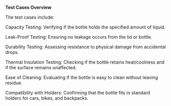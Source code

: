 **Test Cases Overview**

The test cases include:

Capacity Testing: Verifying if the bottle holds the specified amount of liquid.

Leak-Proof Testing: Ensuring no leakage occurs from the lid or bottle.

Durability Testing: Assessing resistance to physical damage from accidental drops.

Thermal Insulation Testing: Checking if the bottle retains heat/coolness and if the surface remains unaffected.

Ease of Cleaning: Evaluating if the bottle is easy to clean without leaving residue.

Compatibility with Holders: Confirming that the bottle fits in standard holders for cars, bikes, and backpacks.
